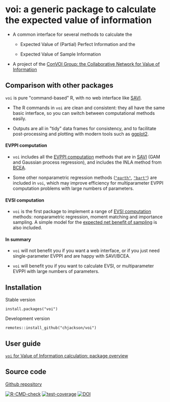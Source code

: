 # voi: a generic package to calculate the expected value of information

* A common interface for several methods to calculate the

  - Expected Value of (Partial) Perfect Information and the 

  - Expected Value of Sample Information 

* A project of the [ConVOI Group: the Collaborative Network for Value of Information](https://www.convoi-group.org/)


## Comparison with other packages

`voi` is pure "command-based" R, with no web interface like [SAVI](https://github.com/Sheffield-Accelerated-VoI/SAVI).

* The R commands in `voi` are clean and consistent: they all have the same basic interface, so you can switch between computational methods easily.

* Outputs are all in "tidy" data frames for consistency, and to facilitate post-processing and plotting with modern tools such as [ggplot2](https://ggplot2.tidyverse.org/).

#### EVPPI computation

* `voi` includes all the [EVPPI computation](https://chjackson.github.io/voi/articles/voi.html#evppi) methods that are in [SAVI](https://github.com/Sheffield-Accelerated-VoI/SAVI) (GAM and Gaussian process regression), and includes the INLA method from [BCEA](https://cran.r-project.org/package=BCEA).

* Some other nonparametric regression methods ([`"earth"`](https://chjackson.github.io/voi/articles/voi.html#earth), [`"bart"`](https://chjackson.github.io/voi/articles/voi.html#bart)) are included in `voi`, which may improve efficiency for multiparameter EVPPI computation problems with large numbers of parameters.

#### EVSI computation

* `voi` is the first package to implement a range of [EVSI computation](https://chjackson.github.io/voi/articles/voi.html#evsi) methods: nonparametric regression, moment matching and importance sampling.   A simple model for the [expected net benefit of sampling](https://chjackson.github.io/voi/articles/plots.html) is also included.

#### In summary 

* `voi` will not benefit you if you want a web interface, or if you just need single-parameter EVPPI and are happy with SAVI/BCEA.

* `voi` will benefit you if you want to calculate EVSI, or multiparameter EVPPI with large numbers of parameters. 








## Installation

Stable version
```{r}
install.packages("voi")
```

Development version
```
remotes::install_github("chjackson/voi")
 ```

## User guide 

[`voi` for Value of Information calculation: package overview](https://chjackson.github.io/voi/articles/voi.html)


## Source code

[Github repository](https://github.com/chjackson/voi)


<!-- badges: start -->
[![R-CMD-check](https://github.com/chjackson/voi/actions/workflows/R-CMD-check.yaml/badge.svg)](https://github.com/chjackson/voi/actions/workflows/R-CMD-check.yaml)
[![test-coverage](https://github.com/chjackson/voi/actions/workflows/test-coverage.yaml/badge.svg)](https://github.com/chjackson/voi/actions/workflows/test-coverage.yaml)
[![DOI](https://zenodo.org/badge/227181181.svg)](https://zenodo.org/badge/latestdoi/227181181)
<!-- badges: end -->
